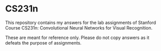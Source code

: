 # CS231n

This repository contains my answers for the lab assignments of Stanford Course CS231n: Convolutional Neural Networks for Visual Recognition.

These are meant for reference only. Please do not copy answers as it defeats the purpose of assignments.
